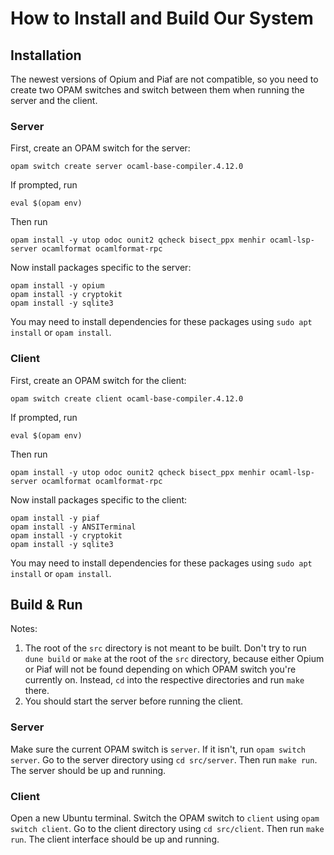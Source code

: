 # How to Install and Build Our System

## Installation

The newest versions of Opium and Piaf are not compatible, so you need to create two OPAM switches and switch between them when running the server and the client.

### Server

First, create an OPAM switch for the server:

```text
opam switch create server ocaml-base-compiler.4.12.0
```

If prompted, run

```text
eval $(opam env)
```

Then run

```text
opam install -y utop odoc ounit2 qcheck bisect_ppx menhir ocaml-lsp-server ocamlformat ocamlformat-rpc
```

Now install packages specific to the server:

```text
opam install -y opium
opam install -y cryptokit
opam install -y sqlite3
```

You may need to install dependencies for these packages using `sudo apt install` or `opam install`.

### Client

First, create an OPAM switch for the client:

```text
opam switch create client ocaml-base-compiler.4.12.0
```

If prompted, run

```text
eval $(opam env)
```

Then run

```text
opam install -y utop odoc ounit2 qcheck bisect_ppx menhir ocaml-lsp-server ocamlformat ocamlformat-rpc
```

Now install packages specific to the client:

```text
opam install -y piaf
opam install -y ANSITerminal
opam install -y cryptokit
opam install -y sqlite3
```

You may need to install dependencies for these packages using `sudo apt install` or `opam install`.

## Build & Run

Notes:

1. The root of the `src` directory is not meant to be built. Don't try to run `dune build` or `make` at the root of the `src` directory, because either Opium or Piaf will not be found depending on which OPAM switch you're currently on. Instead, `cd` into the respective directories and run `make` there.
2. You should start the server before running the client.

### Server

Make sure the current OPAM switch is `server`. If it isn't, run `opam switch server`. Go to the server directory using `cd src/server`. Then run `make run`. The server should be up and running.

### Client

Open a new Ubuntu terminal. Switch the OPAM switch to `client` using `opam switch client`. Go to the client directory using `cd src/client`. Then run `make run`. The client interface should be up and running.
